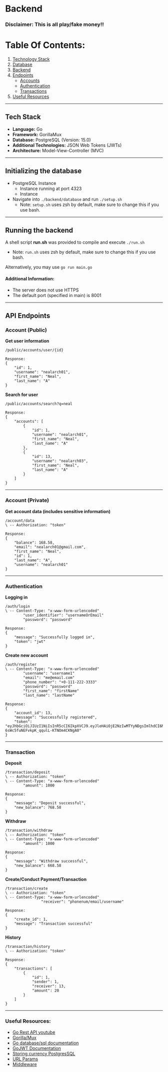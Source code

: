# Backend

### Disclaimer: This is all play/fake money!!


# Table Of Contents:
1. [Technology Stack](#techstack)
2. [Database](#initializing-the-database)
3. [Backend](#running-the-backend)
4. [Endpoints](#api-endpoints)
   - [Accounts](#account-public)
   - [Authentication](#authentication)
   - [Transactions](#transaction)
5. [Useful Resources](#useful-resources)


---

## Tech Stack
- **Language:** Go
- **Framework:** GorillaMux
- **Database:** PostgreSQL (Version: 15.0)
- **Additional Technologies:** JSON Web Tokens (JWTs)
- **Architecture:** Model-View-Controller (MVC)


---


## Initializing the database
- PostgreSQL Instance
  - Instance running at port 4323
  - Instance
- Navigate into ```./backend/database``` and run ```./setup.sh```
  - Note: ```setup.sh``` uses zsh by default, make sure to change this if you use bash.


---

## Running the backend
A shell script <b>run.sh</b> was provided to compile and execute ```./run.sh```
  - Note: ```run.sh``` uses zsh by default, make sure to change this if you use bash.

Alternatively, you may use ```go run main.go```

#### Additional Information:
- The server does not use HTTPS
- The default port (specified in main) is 8001


---


## API Endpoints
### Account (Public)
**Get user information**
```
/public/accounts/user/{id}

Response:
{
	"id": 1,
	"username": "nealarch01",
	"first_name": "Neal",
	"last_name": "A"
}
```

**Search for user**
```
/public/accounts/search?q=neal

Response:
{
	"accounts": [
		{
			"id": 1,
			"username": "nealarch01",
			"first_name": "Neal",
			"last_name": "A"
		},
		{
			"id": 13,
			"username": "nealarch03",
			"first_name": "Neal",
			"last_name": "A"
		}
	]
}
```

---

### Account (Private)
**Get account data (includes sensitive information)**
```
/account/data
\ -- Authorization: "token"

Response:
{
	"balance": 168.58,
	"email": "nealarch01@gmail.com",
	"first_name": "Neal",
	"id": 1,
	"last_name": "A",
	"username": "nealarch01"
}
```

---

### Authentication
**Logging in**
```
/auth/login
\ -- Content-Type: "x-www-form-urlencoded"
		"user_identifier": "usernameOrEmail"
		"password": "password"

Response:
{
	"message": "Successfully logged in",
	"token": "jwt"
}
```

**Create new account**
```
/auth/register
\ -- Content-Type: "x-www-form-urlencoded"
		"username": "username1"
		"email": "me@email.com"
		"phone_number": "+0-111-222-3333"
		"password": "password"
		"first_name": "firstName"
		"last_name": "lastName"

Response: 
{
	"account_id": 13,
	"message": "Successfully registered",
	"token": "eyJhbGciOiJIUzI1NiIsInR5cCI6IkpXVCJ9.eyJleHAiOjE2NzIwMTYyNDgsImlhdCI6MTY2OTQyNDI0OCwiaWQiOjEzfQ.LiGZYp_-2-6sWc5fuNEFvkpK_qqulL-KTNOm4CKNgA0"
}
```

---

### Transaction
**Deposit**
```
/transaction/deposit
\ -- Authorization: "token"
\ -- Content-Type: "x-www-form-urlencoded"
		"amount": 1000

Response:
{
	"message": "Deposit successful",
	"new_balance": 768.58
}
```


**Withdraw**
```
/transaction/withdraw
\ -- Authorization: "token"
\ -- Content-Type: "x-www-form-urlencoded"
		"amount": 1000

Response:
{
	"message": "Withdraw successful",
	"new_balance": 668.58
}
```


**Create/Conduct Payment/Transaction**
```
/transaction/create
\ -- Authorization: "token"
\ -- Content-Type: "x-www-form-urlencoded"
				"receiver": "phonenum/email/username"

Response: 
{
	"create_id": 1,
	"message": "Transaction successful"
}
```

**History**
```
/transaction/history
\ -- Authorization: "token"

Response:
{
	"transactions": [
		{
			"id": 1,
			"sender": 1,
			"receiver": 13,
			"amount": 20
		}
	]
}
```

---

### Useful Resources:
- [Go Rest API youtube](https://youtu.be/jFfo23yIWac)
- [Gorilla/Mux](https://github.com/gorilla/mux#middleware)
- [Go database/sql documentation](https://pkg.go.dev/database/sql)
- [GoJWT Documentation](https://pkg.go.dev/github.com/golang-jwt/jwt/v4)
- [Storing currency PostgresSQL](https://stackoverflow.com/questions/15726535/which-datatype-should-be-used-for-currency)
- [URL Params](https://stackoverflow.com/questions/46045756/retrieve-optional-query-variables-with-gorilla-mux)
- [Middleware](https://www.turing.com/kb/building-middleware-for-node-js)
